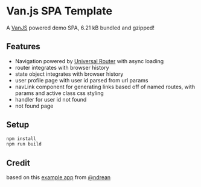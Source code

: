# Van.js SPA Template

A [VanJS](https://vanjs.org/) powered demo SPA, 6.21 kB bundled and gzipped!

## Features

- Navigation powered by [Universal Router](https://github.com/kriasoft/universal-router) with async loading
- router integrates with browser history
- state object integrates with browser history
- user profile page with user id parsed from url params
- navLink component for generating links based off of named routes, with params and active class css styling
- handler for user id not found
- not found page

## Setup

```bash
npm install
npm run build
```

## Credit
based on this [example app](https://github.com/ndrean/vanjs-dialog-modal) from [@ndrean](https://github.com/ndrean)